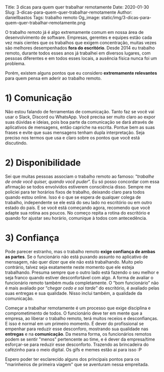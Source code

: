 Title: 3 dicas para quem quer trabalhar remotamente
Date: 2020-01-30
Slug: 3-dicas-para-quem-quer-trabalhar-remotamente
Author: daniellbastos
Tags: trabalho remoto
Og_image: static/img/3-dicas-para-quem-quer-trabalhar-remotamente.png


O trabalho remoto já é algo extremamente comum em nossa área de desenvolvimento de software. Empresas, gerentes e equipes estão cada vez mais cientes que os trabalhos que exigem concentração, muitas vezes são melhores desempenhados **fora do escritório**.
Desde 2014 eu trabalho remoto, durante todos esses anos já trabalhei em diversos lugares, com pessoas diferentes e em todos esses locais, a ausência física nunca foi um problema.

Porém, existem alguns pontos que eu considero **extremamente relevantes** para quem pensa em aderir ao trabalho remoto.

# 1) Comunicação
Não estou falando de ferramentas de comunicação. Tanto faz se você vai usar o Slack, Discord ou WhatsApp. Você precisa ser muito claro ao expor suas dúvidas e ideias, pois boa parte da comunicação se dará através de aplicativos de mensagens, então capriche na escrita. Pontue bem as suas frases e evite que suas mensagens tenham dupla interpretação. Seja preciso nos termos que usa e claro sobre os pontos que você está discutindo.

# 2) Disponibilidade
Sei que muitas pessoas associam o trabalho remoto ao famoso: “*trabalhe de onde você quiser, quando você puder*”. Eu só posso concordar com essa afirmação se todos envolvidos estiverem consciência disso. Sempre me policiei para ter horários fixos de trabalho, deixando claro para todos quando estou online. Isso é o que se espera de qualquer colega de trabalho, independente se ele está do seu lado no escritório ou em outro estado do país.
E se você está começando agora, recomendo que você adapte sua rotina aos poucos. No começo repita a rotina do escritório e quando for ajustar seu horário, comunique à todos com antecedência.

# 3)  Confiança
Pode parecer estranho, mas o trabalho remoto **exige confiança de ambas as partes**. Se o funcionário não está puxando assunto no aplicativo de mensagem, não quer dizer que ele não está trabalhando. Muito pelo contrário, talvez seja exatamente neste momento que ele esteja trabalhando. Presuma sempre que o outro lado está fazendo o seu melhor e seja franco quando estiver desconfortável com algo.
A forma de avaliar o funcionário remoto também muda completamente. O “bom funcionário” não é mais avaliado por “*chegar cedo e sai tarde*” do escritório, é avaliado pelas suas entregas e sua qualidade. Nisso inclui também, a qualidade da comunicação.

Começar a trabalhar remotamente é um processo que exige disciplina e comprometimento de todos.
O funcionário deve ter em mente que a empresa, ao liberar o trabalho remoto, terá muitos receios e desconfianças. E isso é normal em um primeiro momento. É dever do profissional se empenhar para reduzir esse desconforo, mostrando sua qualidade nas **entregas** e na **comunicação**.
Da mesma forma, os funcionários remotos podem se sentir "menos" pertencente ao time, e é dever da empresa/time esforçar-se para reduzir esse desconforto. Trazendo as brincadeira do cafézinho para o meio digital. Os gifs e memes estão ai para isso :P

Espero poder ter esclarecido alguns dos principais pontos para os "marinheiros de primeira viagem" que se aventuram nessa empreitada.

